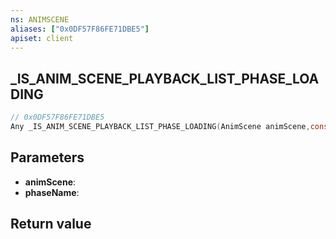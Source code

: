 ```yaml
---
ns: ANIMSCENE
aliases: ["0x0DF57F86FE71DBE5"]
apiset: client
---
```

## _IS_ANIM_SCENE_PLAYBACK_LIST_PHASE_LOADING

```c
// 0x0DF57F86FE71DBE5
Any _IS_ANIM_SCENE_PLAYBACK_LIST_PHASE_LOADING(AnimScene animScene,const char* phaseName);
```


## Parameters
* **animScene**:
* **phaseName**:

## Return value

